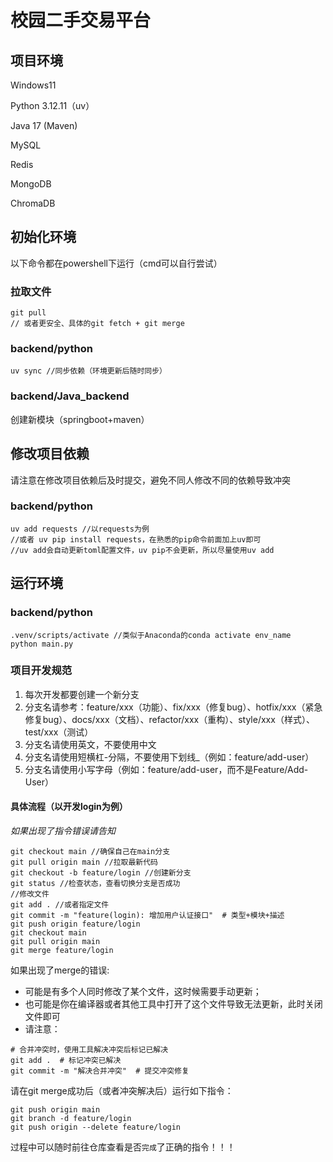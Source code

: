 # 校园二手交易平台

## 项目环境

Windows11

Python 3.12.11（uv）

Java 17 (Maven)

MySQL

Redis

MongoDB

ChromaDB

## 初始化环境

以下命令都在powershell下运行（cmd可以自行尝试）

### 拉取文件

```shell
git pull
// 或者更安全、具体的git fetch + git merge
```

### backend/python

```shell
uv sync //同步依赖（环境更新后随时同步）
```

### backend/Java_backend
创建新模块（springboot+maven）

## 修改项目依赖

请注意在修改项目依赖后及时提交，避免不同人修改不同的依赖导致冲突


### backend/python

```shell
uv add requests //以requests为例
//或者 uv pip install requests，在熟悉的pip命令前面加上uv即可
//uv add会自动更新toml配置文件，uv pip不会更新，所以尽量使用uv add
```

## 运行环境

### backend/python

```shell
.venv/scripts/activate //类似于Anaconda的conda activate env_name
python main.py
```

### 项目开发规范
1. 每次开发都要创建一个新分支
2. 分支名请参考：feature/xxx（功能）、fix/xxx（修复bug）、hotfix/xxx（紧急修复bug）、docs/xxx（文档）、refactor/xxx（重构）、style/xxx（样式）、test/xxx（测试）
3. 分支名请使用英文，不要使用中文
4. 分支名请使用短横杠-分隔，不要使用下划线_（例如：feature/add-user）
5. 分支名请使用小写字母（例如：feature/add-user，而不是Feature/Add-User）
#### 具体流程（以开发login为例）

*如果出现了指令错误请告知*

```shell
git checkout main //确保自己在main分支
git pull origin main //拉取最新代码
git checkout -b feature/login //创建新分支
git status //检查状态，查看切换分支是否成功
//修改文件
git add . //或者指定文件
git commit -m "feature(login): 增加用户认证接口"  # 类型+模块+描述
git push origin feature/login
git checkout main
git pull origin main
git merge feature/login 
```
如果出现了merge的错误:
- 可能是有多个人同时修改了某个文件，这时候需要手动更新；
- 也可能是你在编译器或者其他工具中打开了这个文件导致无法更新，此时关闭文件即可
- 请注意：
```shell
# 合并冲突时，使用工具解决冲突后标记已解决
git add .  # 标记冲突已解决
git commit -m "解决合并冲突"  # 提交冲突修复
```
请在git merge成功后（或者冲突解决后）运行如下指令：
```shell
git push origin main
git branch -d feature/login
git push origin --delete feature/login
```

过程中可以随时前往仓库查看是否`完成`了正确的指令！！！

